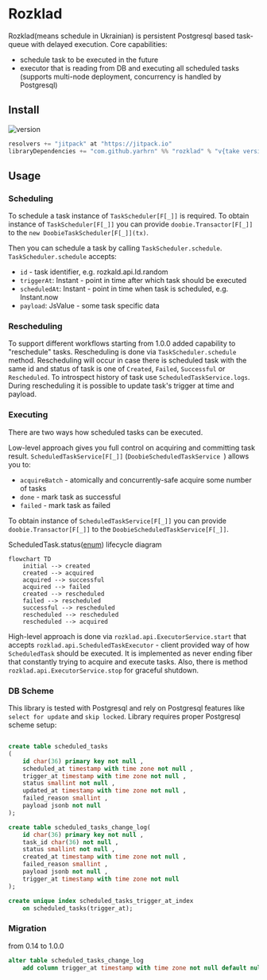 # Rozklad

Rozklad(means schedule in Ukrainian) is persistent Postgresql based task-queue with delayed execution. Core capabilities:
- schedule task to be executed in the future
- executor that is reading from DB and executing all scheduled tasks (supports multi-node deployment, concurrency is handled by Postgresql)

## Install
![version](https://jitpack.io/v/yarhrn/rozklad.svg)

```scala
resolvers += "jitpack" at "https://jitpack.io"
libraryDependencies += "com.github.yarhrn" %% "rozklad" % "v{take version from badge above}"	
```

## Usage
### Scheduling
To schedule a task instance of `TaskScheduler[F[_]]` is required. 
To obtain instance of `TaskScheduler[F[_]]` you can provide `doobie.Transactor[F[_]]` to the `new DoobieTaskScheduler[F[_]](tx)`.

Then you can schedule a task by calling `TaskScheduler.schedule`.
`TaskScheduler.schedule` accepts:
- `id` - task identifier, e.g. rozkald.api.Id.random
- `triggerAt`: Instant - point in time after which task should be executed
- `scheduledAt`: Instant - point in time when task is scheduled, e.g. Instant.now
- `payload`: JsValue - some task specific data
### Rescheduling
To support different workflows starting from 1.0.0 added capability to "reschedule" tasks.
Rescheduling is done via `TaskScheduler.schedule` method. 
Rescheduling will occur in case there is scheduled task with the same id and status of task is one of `Created`, `Failed`, `Successful` or `Rescheduled`.
To introspect history of task use `ScheduledTaskService.logs`. During rescheduling it is possible to update task's trigger at time and payload.


### Executing
There are two ways how scheduled tasks can be executed.

Low-level approach gives you full control on acquiring and committing task result. `ScheduledTaskService[F[_]]` (`DoobieScheduledTaskService
`) allows you to:
- `acquireBatch` - atomically and concurrently-safe acquire some number of tasks
- `done` - mark task as successful
- `failed` - mark task as failed

To obtain instance of `ScheduledTaskService[F[_]]` you can provide `doobie.Transactor[F[_]]` to the `DoobieScheduledTaskService[F[_]]`.


ScheduledTask.status([enum](https://github.com/yarhrn/rozklad/blob/main/src/main/scala/api/ScheduledTask.scala#L29)) lifecycle diagram
```mermaid
flowchart TD
    initial --> created 
    created --> acquired
    acquired --> successful
    acquired --> failed
    created --> rescheduled
    failed --> rescheduled
    successful --> rescheduled
    rescheduled --> rescheduled
    rescheduled --> acquired
```

High-level approach is done via `rozklad.api.ExecutorService.start` that accepts 
`rozklad.api.ScheduledTaskExecutor` - client provided way of how `ScheduledTask` should be executed.
It is implemented as never ending fiber that constantly trying to acquire and execute tasks.
Also, there is method `rozklad.api.ExecutorService.stop` for graceful shutdown.

### DB Scheme
This library is tested with Postgresql and rely on Postgresql features like `select for update` and `skip locked`.
Library requires proper Postgresql scheme setup:
```sql

create table scheduled_tasks
(
    id char(36) primary key not null ,
    scheduled_at timestamp with time zone not null ,
    trigger_at timestamp with time zone not null ,
    status smallint not null ,
    updated_at timestamp with time zone not null ,
    failed_reason smallint ,
    payload jsonb not null
);

create table scheduled_tasks_change_log(
    id char(36) primary key not null ,
    task_id char(36) not null ,
    status smallint not null ,
    created_at timestamp with time zone not null ,
    failed_reason smallint ,
    payload jsonb not null ,
    trigger_at timestamp with time zone not null
);

create unique index scheduled_tasks_trigger_at_index
    on scheduled_tasks(trigger_at);
```
### Migration
from 0.14 to 1.0.0
```sql
alter table scheduled_tasks_change_log
    add column trigger_at timestamp with time zone not null default null;
```
